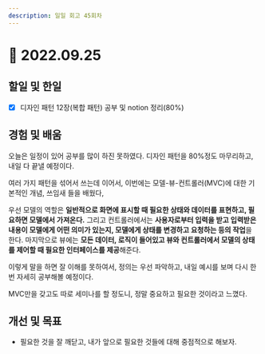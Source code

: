```yaml
---
description: 일일 회고 45회차
---
```


# 🙂 2022.09.25

## 할일 및 한일&#x20;

* [x] 디자인 패턴 12장(복합 패턴) 공부 및 notion 정리(80%)&#x20;

## 경험 및 배움&#x20;

오늘은 일정이 있어 공부를 많이 하진 못하였다. 디자인 패턴을 80%정도 마무리하고, 내일 다 끝낼 예정이다.

여러 가지 패턴을 섞어서 쓰는데 이어서, 이번에는 모델-뷰-컨트롤러(MVC)에 대한 기본적인 개념, 쓰임새 들을 배웠다,

우선 모델의 역할은 **일반적으로 화면에 표시할 때 필요한 상태와 데이터를 표현하고, 필요하면 모델에서 가져온다.** 그리고 컨트롤러에서는 **사용자로부터 입력을 받고 입력받은 내용이 모델에게 어떤 의미가 있는지, 모델에게 상태를 변경하고 요청하는 등의 작업**을 한다. 마지막으로 뷰에는 **모든 데이터, 로직이 들어있고 뷰와 컨트롤러에서 모델의 상태를 제어할 때 필요한 인터페이스를 제공**해준다.

이렇게 말을 하면 잘 이해를 못하여서, 정의는 우선 파악하고, 내일 예시를 보며 다시 한번 자세히 공부해볼 예정이다.

MVC만을 갖고도 따로 세미나를 할 정도니, 정말 중요하고 필요한 것이라고 느꼈다.

## 개선 및 목표&#x20;

* 필요한 것을 잘 깨닫고, 내가 앞으로 필요한 것들에 대해 중점적으로 해보자.&#x20;
